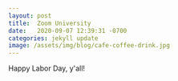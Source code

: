 ```yaml
---
layout: post
title:  Zoom University
date:   2020-09-07 12:39:31 -0700
categories: jekyll update
image: /assets/img/blog/cafe-coffee-drink.jpg
---
```

Happy Labor Day, y'all! 
